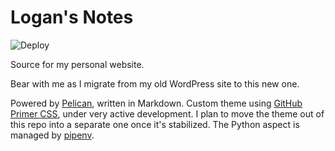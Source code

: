 # Logan's Notes

![Deploy](https://github.com/nslogan/logansnotes/workflows/Deploy/badge.svg?branch=master)

Source for my personal website.

Bear with me as I migrate from my old WordPress site to this new one.

Powered by [Pelican](https://blog.getpelican.com/), written in Markdown. Custom theme using [GitHub Primer CSS](https://primer.style/css/), under very active development. I plan to move the theme out of this repo into a separate one once it's stabilized. The Python aspect is managed by [pipenv](https://pipenv-fork.readthedocs.io/en/latest/basics.html).
